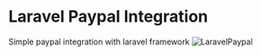 # Laravel Paypal Integration
Simple paypal integration with laravel framework
![LaravelPaypal](https://abdelrahmanetry.info/assets/github/paypal_laravel.png)

